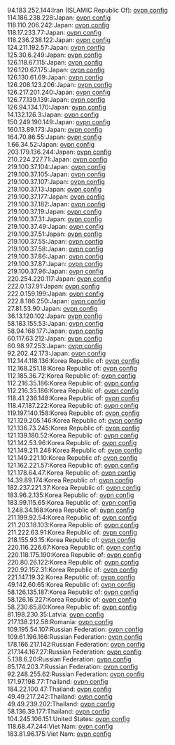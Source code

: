94.183.252.144:Iran (ISLAMIC Republic Of): [ovpn config](vpn/94_183_252_144.ovpn)  
114.186.238.228:Japan: [ovpn config](vpn/114_186_238_228.ovpn)  
118.110.206.242:Japan: [ovpn config](vpn/118_110_206_242.ovpn)  
118.17.233.77:Japan: [ovpn config](vpn/118_17_233_77.ovpn)  
118.236.238.122:Japan: [ovpn config](vpn/118_236_238_122.ovpn)  
124.211.192.57:Japan: [ovpn config](vpn/124_211_192_57.ovpn)  
125.30.6.249:Japan: [ovpn config](vpn/125_30_6_249.ovpn)  
126.118.67.115:Japan: [ovpn config](vpn/126_118_67_115.ovpn)  
126.120.67.175:Japan: [ovpn config](vpn/126_120_67_175.ovpn)  
126.130.61.69:Japan: [ovpn config](vpn/126_130_61_69.ovpn)  
126.208.123.206:Japan: [ovpn config](vpn/126_208_123_206.ovpn)  
126.217.201.240:Japan: [ovpn config](vpn/126_217_201_240.ovpn)  
126.77.139.139:Japan: [ovpn config](vpn/126_77_139_139.ovpn)  
126.94.134.170:Japan: [ovpn config](vpn/126_94_134_170.ovpn)  
14.132.126.3:Japan: [ovpn config](vpn/14_132_126_3.ovpn)  
150.249.190.149:Japan: [ovpn config](vpn/150_249_190_149.ovpn)  
160.13.89.173:Japan: [ovpn config](vpn/160_13_89_173.ovpn)  
164.70.86.55:Japan: [ovpn config](vpn/164_70_86_55.ovpn)  
1.66.34.52:Japan: [ovpn config](vpn/1_66_34_52.ovpn)  
203.179.136.244:Japan: [ovpn config](vpn/203_179_136_244.ovpn)  
210.224.227.71:Japan: [ovpn config](vpn/210_224_227_71.ovpn)  
219.100.37.104:Japan: [ovpn config](vpn/219_100_37_104.ovpn)  
219.100.37.105:Japan: [ovpn config](vpn/219_100_37_105.ovpn)  
219.100.37.107:Japan: [ovpn config](vpn/219_100_37_107.ovpn)  
219.100.37.13:Japan: [ovpn config](vpn/219_100_37_13.ovpn)  
219.100.37.177:Japan: [ovpn config](vpn/219_100_37_177.ovpn)  
219.100.37.182:Japan: [ovpn config](vpn/219_100_37_182.ovpn)  
219.100.37.19:Japan: [ovpn config](vpn/219_100_37_19.ovpn)  
219.100.37.31:Japan: [ovpn config](vpn/219_100_37_31.ovpn)  
219.100.37.49:Japan: [ovpn config](vpn/219_100_37_49.ovpn)  
219.100.37.51:Japan: [ovpn config](vpn/219_100_37_51.ovpn)  
219.100.37.55:Japan: [ovpn config](vpn/219_100_37_55.ovpn)  
219.100.37.58:Japan: [ovpn config](vpn/219_100_37_58.ovpn)  
219.100.37.86:Japan: [ovpn config](vpn/219_100_37_86.ovpn)  
219.100.37.87:Japan: [ovpn config](vpn/219_100_37_87.ovpn)  
219.100.37.96:Japan: [ovpn config](vpn/219_100_37_96.ovpn)  
220.254.220.117:Japan: [ovpn config](vpn/220_254_220_117.ovpn)  
222.0.137.91:Japan: [ovpn config](vpn/222_0_137_91.ovpn)  
222.0.159.199:Japan: [ovpn config](vpn/222_0_159_199.ovpn)  
222.8.186.250:Japan: [ovpn config](vpn/222_8_186_250.ovpn)  
27.81.53.90:Japan: [ovpn config](vpn/27_81_53_90.ovpn)  
36.13.120.102:Japan: [ovpn config](vpn/36_13_120_102.ovpn)  
58.183.155.53:Japan: [ovpn config](vpn/58_183_155_53.ovpn)  
58.94.168.177:Japan: [ovpn config](vpn/58_94_168_177.ovpn)  
60.117.63.212:Japan: [ovpn config](vpn/60_117_63_212.ovpn)  
60.98.97.253:Japan: [ovpn config](vpn/60_98_97_253.ovpn)  
92.202.42.173:Japan: [ovpn config](vpn/92_202_42_173.ovpn)  
112.144.118.136:Korea Republic of: [ovpn config](vpn/112_144_118_136.ovpn)  
112.168.251.18:Korea Republic of: [ovpn config](vpn/112_168_251_18.ovpn)  
112.185.36.72:Korea Republic of: [ovpn config](vpn/112_185_36_72.ovpn)  
112.216.35.186:Korea Republic of: [ovpn config](vpn/112_216_35_186.ovpn)  
112.216.35.186:Korea Republic of: [ovpn config](vpn/112_216_35_186.ovpn)  
118.41.236.148:Korea Republic of: [ovpn config](vpn/118_41_236_148.ovpn)  
118.47.187.222:Korea Republic of: [ovpn config](vpn/118_47_187_222.ovpn)  
119.197.140.158:Korea Republic of: [ovpn config](vpn/119_197_140_158.ovpn)  
121.129.205.146:Korea Republic of: [ovpn config](vpn/121_129_205_146.ovpn)  
121.136.73.245:Korea Republic of: [ovpn config](vpn/121_136_73_245.ovpn)  
121.139.180.52:Korea Republic of: [ovpn config](vpn/121_139_180_52.ovpn)  
121.142.53.96:Korea Republic of: [ovpn config](vpn/121_142_53_96.ovpn)  
121.149.211.248:Korea Republic of: [ovpn config](vpn/121_149_211_248.ovpn)  
121.149.221.10:Korea Republic of: [ovpn config](vpn/121_149_221_10.ovpn)  
121.162.221.57:Korea Republic of: [ovpn config](vpn/121_162_221_57.ovpn)  
121.178.64.47:Korea Republic of: [ovpn config](vpn/121_178_64_47.ovpn)  
14.39.89.174:Korea Republic of: [ovpn config](vpn/14_39_89_174.ovpn)  
182.237.221.37:Korea Republic of: [ovpn config](vpn/182_237_221_37.ovpn)  
183.96.2.135:Korea Republic of: [ovpn config](vpn/183_96_2_135.ovpn)  
183.99.115.65:Korea Republic of: [ovpn config](vpn/183_99_115_65.ovpn)  
1.248.34.168:Korea Republic of: [ovpn config](vpn/1_248_34_168.ovpn)  
211.199.92.54:Korea Republic of: [ovpn config](vpn/211_199_92_54.ovpn)  
211.203.18.103:Korea Republic of: [ovpn config](vpn/211_203_18_103.ovpn)  
211.222.63.91:Korea Republic of: [ovpn config](vpn/211_222_63_91.ovpn)  
218.155.93.15:Korea Republic of: [ovpn config](vpn/218_155_93_15.ovpn)  
220.116.226.67:Korea Republic of: [ovpn config](vpn/220_116_226_67.ovpn)  
220.118.175.190:Korea Republic of: [ovpn config](vpn/220_118_175_190.ovpn)  
220.80.26.122:Korea Republic of: [ovpn config](vpn/220_80_26_122.ovpn)  
220.92.152.31:Korea Republic of: [ovpn config](vpn/220_92_152_31.ovpn)  
221.147.19.32:Korea Republic of: [ovpn config](vpn/221_147_19_32.ovpn)  
49.142.60.65:Korea Republic of: [ovpn config](vpn/49_142_60_65.ovpn)  
58.126.135.187:Korea Republic of: [ovpn config](vpn/58_126_135_187.ovpn)  
58.126.16.227:Korea Republic of: [ovpn config](vpn/58_126_16_227.ovpn)  
58.230.65.80:Korea Republic of: [ovpn config](vpn/58_230_65_80.ovpn)  
81.198.230.35:Latvia: [ovpn config](vpn/81_198_230_35.ovpn)  
217.138.212.58:Romania: [ovpn config](vpn/217_138_212_58.ovpn)  
109.195.54.107:Russian Federation: [ovpn config](vpn/109_195_54_107.ovpn)  
109.61.196.166:Russian Federation: [ovpn config](vpn/109_61_196_166.ovpn)  
178.166.217.142:Russian Federation: [ovpn config](vpn/178_166_217_142.ovpn)  
217.144.167.27:Russian Federation: [ovpn config](vpn/217_144_167_27.ovpn)  
5.138.6.20:Russian Federation: [ovpn config](vpn/5_138_6_20.ovpn)  
85.174.203.7:Russian Federation: [ovpn config](vpn/85_174_203_7.ovpn)  
92.248.255.62:Russian Federation: [ovpn config](vpn/92_248_255_62.ovpn)  
171.97.198.77:Thailand: [ovpn config](vpn/171_97_198_77.ovpn)  
184.22.100.47:Thailand: [ovpn config](vpn/184_22_100_47.ovpn)  
49.49.217.242:Thailand: [ovpn config](vpn/49_49_217_242.ovpn)  
49.49.239.202:Thailand: [ovpn config](vpn/49_49_239_202.ovpn)  
58.136.39.177:Thailand: [ovpn config](vpn/58_136_39_177.ovpn)  
104.245.106.151:United States: [ovpn config](vpn/104_245_106_151.ovpn)  
118.68.47.244:Viet Nam: [ovpn config](vpn/118_68_47_244.ovpn)  
183.81.96.175:Viet Nam: [ovpn config](vpn/183_81_96_175.ovpn)  
